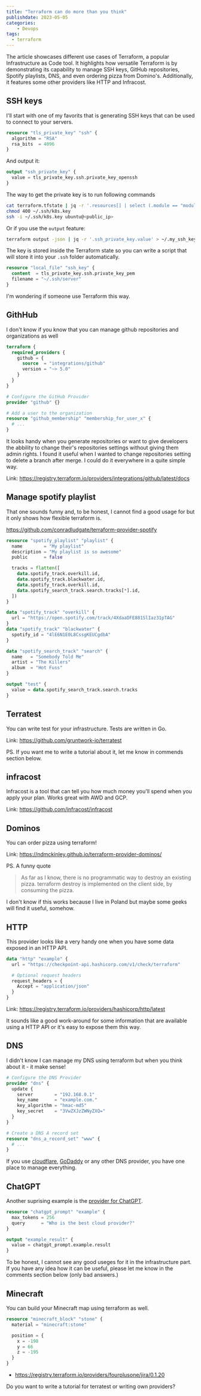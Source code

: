 ```yaml
---
title: "Terraform can do more than you think"
publishdate: 2023-05-05
categories: 
    - Devops
tags:
  - terraform
---
```


The article showcases different use cases of Terraform, a popular Infrastructure as Code tool. It highlights how versatile Terraform is by demonstrating its capability to manage SSH keys, GitHub repositories, Spotify playlists, DNS, and even ordering pizza from Domino's. Additionally, it features some other providers like HTTP and Infracost.

## SSH keys

I'll start with one of my favorits that is generating SSH keys that can be used to connect to your servers.

```terraform
resource "tls_private_key" "ssh" {
  algorithm = "RSA"
  rsa_bits  = 4096
}
```

And output it:

```terraform
output "ssh_private_key" {
  value = tls_private_key.ssh.private_key_openssh
}
```

The way to get the private key is to run following commands

```sh
cat terraform.tfstate | jq -r '.resources[] | select (.module == "module.networking" and .type == "tls_private_key" and .name == "ssh") | .instances[0].attributes.private_key_openssh' > ~/.ssh/k8s.key
chmod 400 ~/.ssh/k8s.key
ssh -i ~/.ssh/k8s.key ubuntu@<public_ip>
```

Or if you use the `output` feature:

```sh
terraform output -json | jq -r '.ssh_private_key.value' > ~/.my_ssh_key
```

The key is stored inside the Terraform state so you can write a script that will store it into your `.ssh` folder automatically.

```terraform
resource "local_file" "ssh_key" {
  content  = tls_private_key.ssh.private_key_pem
  filename = "~/.ssh/server"
}
```

I'm wondering if someone use Terraform this way.

## GithHub

I don't know if you know that you can manage github repositories and organizations as well

```terraform
terraform {
  required_providers {
    github = {
      source  = "integrations/github"
      version = "~> 5.0"
    }
  }
}

# Configure the GitHub Provider
provider "github" {}

# Add a user to the organization
resource "github_membership" "membership_for_user_x" {
  # ...
}
```

It looks handy when you generate repositories or want to give developers the abbility to change their's repositories settings without giving them admin rights. I found it useful when I wanted to change repositories setting to delete a branch after merge. I could do it everywhere in a quite simple way.

Link: https://registry.terraform.io/providers/integrations/github/latest/docs

## Manage spotify playlist

That one sounds funny and, to be honest, I cannot find a good usage for but it only shows how flexible terraform is.

https://github.com/conradludgate/terraform-provider-spotify

```terraform
resource "spotify_playlist" "playlist" {
  name        = "My playlist"
  description = "My playlist is so awesome"
  public      = false

  tracks = flatten([
    data.spotify_track.overkill.id,
    data.spotify_track.blackwater.id,
    data.spotify_track.overkill.id,
    data.spotify_search_track.search.tracks[*].id,
  ])
}

data "spotify_track" "overkill" {
  url = "https://open.spotify.com/track/4XdaaDFE881SlIaz31pTAG"
}
data "spotify_track" "blackwater" {
  spotify_id = "4lE6N1E0L8CssgKEUCgdbA"
}

data "spotify_search_track" "search" {
  name   = "Somebody Told Me"
  artist = "The Killers"
  album  = "Hot Fuss"
}

output "test" {
  value = data.spotify_search_track.search.tracks
}
```

## Terratest

You can write test for your infrastructure. Tests are written in Go.

Link: https://github.com/gruntwork-io/terratest

PS. If you want me to write a tutorial about it, let me know in commends section below.


## infracost

Infracost is a tool that can tell you how much money you'll spend when you apply your plan. Works great with AWD and GCP.

Link: https://github.com/infracost/infracost

## Dominos

You can order pizza using terraform!

Link: https://ndmckinley.github.io/terraform-provider-dominos/

PS. A funny quote

> As far as I know, there is no programmatic way to destroy an existing pizza. terraform destroy is implemented on the client side, by consuming the pizza.

I don't know if this works because I live in Poland but maybe some geeks will find it useful, somehow.

## HTTP

This provider looks like a very handy one when you have some data exposed in an HTTP API.

```terraform
data "http" "example" {
  url = "https://checkpoint-api.hashicorp.com/v1/check/terraform"

  # Optional request headers
  request_headers = {
    Accept = "application/json"
  }
}
```

Link: https://registry.terraform.io/providers/hashicorp/http/latest

It sounds like a good work-around for some information that are available using a HTTP API or it's easy to expose them this way.


## DNS

I didn't know I can manage my DNS using terraform but when you think about it - it make sense!

```terraform
# Configure the DNS Provider
provider "dns" {
  update {
    server        = "192.168.0.1"
    key_name      = "example.com."
    key_algorithm = "hmac-md5"
    key_secret    = "3VwZXJzZWNyZXQ="
  }
}

# Create a DNS A record set
resource "dns_a_record_set" "www" {
  # ...
}
```

If you use [cloudflare](https://registry.terraform.io/providers/cloudflare/cloudflare/latest/docs), [GoDaddy](https://github.com/n3integration/terraform-provider-godaddy) or any other DNS provider, you have one place to manage everything.

## ChatGPT

Another suprising example is the [provider for ChatGPT](https://registry.terraform.io/providers/develeap/chatgpt/latest/docs).

```terraform
resource "chatgpt_prompt" "example" {
  max_tokens = 256
  query      = "Who is the best cloud provider?"
}

output "example_result" {
  value = chatgpt_prompt.example.result
}
```

To be honest, I cannot see any good useges for it in the infrastructure part. If you have any idea how it can be useful, please let me know in the comments section below (only bad answers.)

## Minecraft

You can build your Minecraft map using terraform as well.

```terraform
resource "minecraft_block" "stone" {
  material = "minecraft:stone"

  position = {
    x = -198
    y = 66
    z = -195
  }
}
```

* https://registry.terraform.io/providers/fourplusone/jira/0.1.20

Do you want to write a tutorial for terratest or writing own providers?
